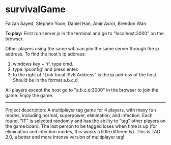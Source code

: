 # survivalGame
Faizan Sayed, Stephen Yoon, Daniel Han, Amir Asror, Brendon Wan

**To play:** 
First run server.js in the terminal and go to "localhost:3000" on the browser.

  Other players using the same wifi can join the same server through the ip address. To find the host's ip address:
  1. windows key + 'r', type cmd. 
  2. type 'ipconfig' and press enter. 
  3. to the right of "Link-local IPv6 Address" is the ip address of the host. Should be in the format a.b.c.d

All players except the host go to "a.b.c.d:3000" in the browser to join the game. 
Enjoy the game. 

---------------------------
Project description:
A multiplayer tag game for 4 players, with many fun modes, including normal, superpower, elimination, and infection. Each round, "IT" is selected randomly and has the ability to "tag" other players on the game board. The last person to be tagged loses when time is up (for elimination and infection modes, this works a little differently). This is TAG 2.0, a better and more intense version of multiplayer tag!
